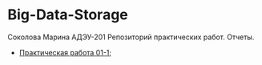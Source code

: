 # Big-Data-Storage
Соколова Марина АДЭУ-201
Репозиторий практических работ. Отчеты.
- [Практическая работа 01-1](/Practice%2001-1);
